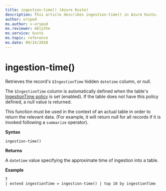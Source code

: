 ```yaml
---
title: ingestion-time() (Azure Kusto)
description: This article describes ingestion-time() in Azure Kusto.
author: orspod
ms.author: v-orspod
ms.reviewer: mblythe
ms.service: kusto
ms.topic: reference
ms.date: 09/24/2018
---
```

# ingestion-time()

Retrieves the record's `$IngestionTime` hidden `datetime` column, or null.

The `$IngestionTime` column is automatically defined when the table's
[IngestionTime policy](https://kusdoc2.azurewebsites.net/docs/concepts/concepts_ingestiontimepolicy.html) is set (enabled).
If the table does not have this policy defined, a null value is returned.

This function must be used in the context of an actual table in order
to return the relevant data. (For example, it will return null for all records
if it is invoked following a `summarize` operator).

**Syntax**

 `ingestion-time()`

**Returns**

A `datetime` value specifying the approximate time of ingestion into a table.

**Example**

```kusto
T 
| extend ingestionTime = ingestion-time() | top 10 by ingestionTime
```